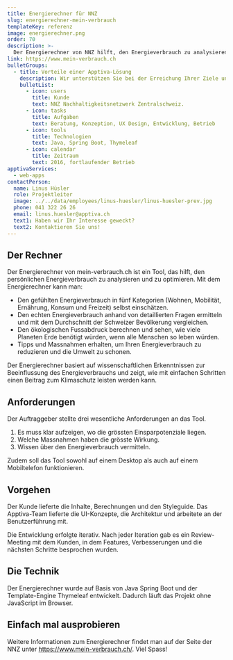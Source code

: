 ```yaml
---
title: Energierechner für NNZ
slug: energierechner-mein-verbrauch
templateKey: referenz
image: energierechner.png
order: 70
description: >-
  Der Energierechner von NNZ hilft, den Energieverbrauch zu analysieren, zu optimieren und zu vergleichen. 
link: https://www.mein-verbrauch.ch
bulletGroups:
  - title: Vorteile einer Apptiva-Lösung
    description: Wir unterstützen Sie bei der Erreichung Ihrer Ziele und arbeiten eng und direkt mit Ihnen zusammen.
    bulletList:
      - icon: users
        title: Kunde
        text: NNZ Nachhaltigkeitsnetzwerk Zentralschweiz.
      - icon: tasks
        title: Aufgaben
        text: Beratung, Konzeption, UX Design, Entwicklung, Betrieb
      - icon: tools
        title: Technologien
        text: Java, Spring Boot, Thymeleaf
      - icon: calendar
        title: Zeitraum
        text: 2016, fortlaufender Betrieb
apptivaServices:
  - web-apps
contactPerson:
  name: Linus Hüsler
  role: Projektleiter
  image: ../../data/employees/linus-huesler/linus-huesler-prev.jpg
  phone: 041 322 26 26
  email: linus.huesler@apptiva.ch
  text1: Haben wir Ihr Interesse geweckt?
  text2: Kontaktieren Sie uns!
---
```


## Der Rechner

Der Energierechner von mein-verbrauch.ch ist ein Tool, das hilft, den persönlichen Energieverbrauch zu analysieren und zu optimieren. Mit dem Energierechner kann man:

- Den gefühlten Energieverbrauch in fünf Kategorien (Wohnen, Mobilität, Ernährung, Konsum und Freizeit) selbst einschätzen.
- Den echten Energieverbrauch anhand von detaillierten Fragen ermitteln und mit dem Durchschnitt der Schweizer Bevölkerung vergleichen.
- Den ökologischen Fussabdruck berechnen und sehen, wie viele Planeten Erde benötigt würden, wenn alle Menschen so leben würden.
- Tipps und Massnahmen erhalten, um Ihren Energieverbrauch zu reduzieren und die Umwelt zu schonen.

Der Energierechner basiert auf wissenschaftlichen Erkenntnissen zur Beeinflussung des Energieverbrauchs und zeigt, wie mit einfachen Schritten einen Beitrag zum Klimaschutz leisten werden kann.

## Anforderungen

Der Auftraggeber stellte drei wesentliche Anforderungen an das Tool.

1. Es muss klar aufzeigen, wo die grössten Einsparpotenziale liegen.
2. Welche Massnahmen haben die grösste Wirkung.
3. Wissen über den Energieverbrauch vermitteln.

Zudem soll das Tool sowohl auf einem Desktop als auch auf einem Mobiltelefon funktionieren.

## Vorgehen

Der Kunde lieferte die Inhalte, Berechnungen und den Styleguide. Das Apptiva-Team lieferte die UI-Konzepte, die Architektur und arbeitete an der Benutzerführung mit.

Die Entwicklung erfolgte iterativ. Nach jeder Iteration gab es ein Review-Meeting mit dem Kunden, in dem Features, Verbesserungen und die nächsten Schritte besprochen wurden.

## Die Technik

Der Energierechner wurde auf Basis von Java Spring Boot und der Template-Engine Thymeleaf entwickelt. Dadurch läuft das Projekt ohne JavaScript im Browser.

## Einfach mal ausprobieren

Weitere Informationen zum Energierechner findet man auf der Seite der NNZ unter <https://www.mein-verbrauch.ch/>. Viel Spass!
